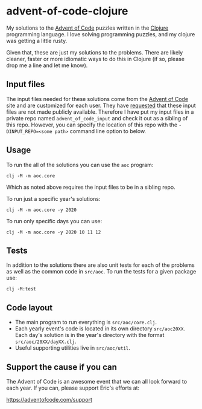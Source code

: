 # advent-of-code-clojure

My solutions to the [Advent of Code][1] puzzles written in the
[Clojure][2] programming language. I love solving programming
puzzles, and my clojure was getting a little rusty.

Given that, these are just my solutions to the problems.
There are likely cleaner, faster or more idiomatic ways to
do this in Clojure (if so, please drop me a line and let me know).

## Input files

The input files needed for these solutions come from the
[Advent of Code][1] site and are customized for each user. They
have [requested][3] that these input files are not made publicly
available. Therefore I have put my input files in a private repo
named `advent_of_code_input` and check it out as a sibling of
this repo. However, you can specify the location of this repo with
the `-DINPUT_REPO=<some path>` command line option to  below.


## Usage

To run the all of the solutions you can use the `aoc` program:

```shell
clj -M -m aoc.core
```

Which as noted above requires the input files to be in a sibling repo.

To run just a specific year's solutions:

```shell
clj -M -m aoc.core -y 2020
```

To run only specific days you can use:

```shell
clj -M -m aoc.core -y 2020 10 11 12
```

## Tests

In addition to the solutions there are also unit tests for each of the problems
as well as the common code in `src/aoc`. To run the tests for a given package use:

```shell
clj -M:test
```

## Code layout

- The main program to run everything is `src/aoc/core.clj`.
- Each yearly event's code is located in its own directory `src/aoc20XX`. Each day's solution is in the year's directory with the format `src/aoc/20XX/dayXX.clj`.
- Useful supporting utilities live in `src/aoc/util`.

## Support the cause if you can

The Advent of Code is an awesome event that we can all look forward to each
year. If you can, please support Eric's efforts at:

https://adventofcode.com/support

[1]: https://adventofcode.com
[2]: https://clojure.org
[3]: https://www.reddit.com/r/adventofcode/wiki/faqs/copyright/inputs
